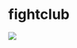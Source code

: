 # fightclub
![](datatron/Multi%20Process%20Mosaic%20Image%20Generator/Output_Mosaic_Images/3976667.jpg)
